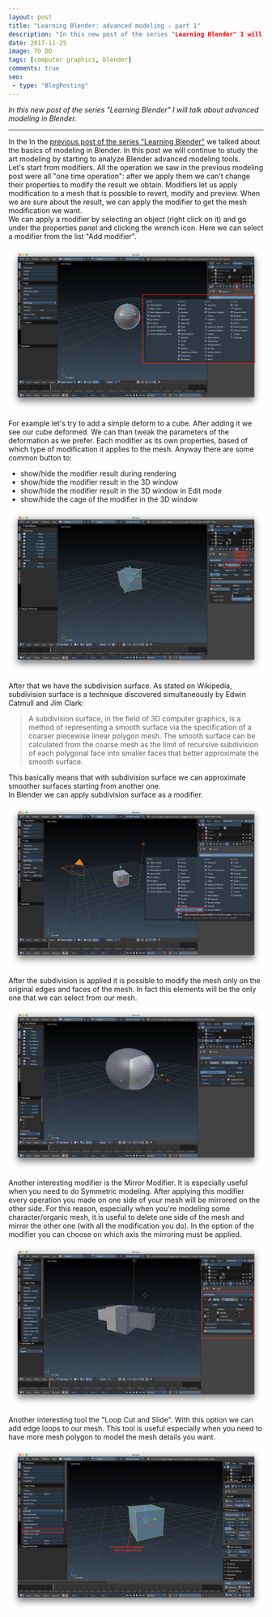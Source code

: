 ```yaml
---
layout: post
title: "Learning Blender: advanced modeling - part 1"
description: "In this new post of the series "Learning Blender" I will talk about advanced modeling in Blender."
date: 2017-11-25
image: TO DO
tags: [computer graphics, blender]
comments: true
seo:
 - type: "BlogPosting"
---
```


*In this new post of the series "Learning Blender" I will talk about advanced modeling in Blender.*

---

In the In the [previous post of the series "Learning Blender"](TODO) we talked about the basics of modeling in Blender. In this post we will continue to study the 
art modeling by starting to analyze Blender advanced modeling tools.  
Let's start from modifiers. All the operation we saw in the previous modeling post were all "one time operation": 
after we apply them we can't change their properties to modify the result we obtain. Modifiers let us apply 
modification to a mesh that is possible to revert, modify and preview. When we are sure about the result, we can 
apply the modifier to get the mesh modification we want.  
We can apply a modifier by selecting an object (right click on it) and go under the properties panel and clicking the 
wrench icon. Here we can select a modifier from the list "Add modifier".

![blender add modifier](/assets/images/posts/blender-add-modifier.jpg "blender add modifier")

For example let's try to add a simple deform to a cube. After adding it we see our cube deformed. We can than tweak 
the parameters of the deformation as we prefer. Each modifier as its own properties, based of which type of 
modification it applies to the mesh. Anyway there are some common button to:

* show/hide the modifier result during rendering
* show/hide the modifier result in the 3D window
* show/hide the modifier result in the 3D window in Edit mode
* show/hide the cage of the modifier in the 3D window

![blender add modifier icons](/assets/images/posts/blender-add-modifier-icons.jpg "blender add modifier icons")

After that we have the subdivision surface. As stated on Wikipedia, subdivision surface is a technique discovered 
simultaneously by Edwin Catmull and Jim Clark:

> A subdivision surface, in the field of 3D computer graphics, is a method of representing a smooth surface via the 
specification of a coarser piecewise linear polygon mesh. The smooth surface can be calculated from the coarse mesh 
as the limit of recursive subdivision of each polygonal face into smaller faces that better approximate the smooth surface.

This basically means that with subdivision surface we can approximate smoother surfaces starting from another one.  
In Blender we can apply subdivision surface as a modifier.

![blender add subdivision surface](/assets/images/posts/blender-add-subdivision-surface.jpg "blender add subdivision surface")

After the subdivision is applied it is possible to modify the mesh only on the original edges and faces of the mesh. 
In fact this elements will be the only one that we can select from our mesh. 

![blender added subdivision surface](/assets/images/posts/blender-added-subdivision-surface.jpg "blender added subdivision surface")

Another interesting modifier is the Mirror Modifier. It is especially useful when you need to do Symmetric modeling. 
After applying this modifier every operation you made on one side of your mesh will be mirrored on the other side. 
For this reason, especially when you're modeling some character/organic mesh, it is useful to delete one side of the 
mesh and mirror the other one (with all the modification you do). In the option of the modifier you can choose on 
which axis the mirroring must be applied.

![blender mirror modifier](/assets/images/posts/blender-mirror-modifier.jpg "blender mirror modifier")

Another interesting tool the "Loop Cut and Slide". With this option we can add edge loops
 to our mesh. This tool is useful especially when you need to have more mesh polygon to model the mesh details you want.

![blender loop edge and slide](/assets/images/posts/blender-loop-edge-and-slide.jpg "blender loop edge and slide")


